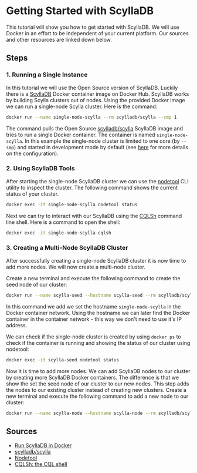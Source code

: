 # Getting Started with ScyllaDB

This tutorial will show you how to get started with ScyllaDB. We will use Docker in an effort to be independent of your current platform. Our sources and other resources are linked down below.

## Steps

### 1. Running a Single Instance

In this tutorial we will use the Open Source version of ScyllaDB. Luckily there is a [ScyllaDB](https://hub.docker.com/r/scylladb/scylla/) Docker container image on Docker Hub. ScyllaDB works by building Scylla clusters out of nodes. Using the provided Docker image we can run a single-node Scylla cluster. Here is the command:

```bash
docker run --name single-node-scylla --rm scylladb/scylla --smp 1
```

The command pulls the Open Source [scylladb/scylla](https://hub.docker.com/r/scylladb/scylla/) ScyllaDB image and tries to run a single Docker container. The container is named `single-node-scylla`. In this example the single-node cluster is limited to one core (by `--smp`) and started in development mode by default (see [here](https://hub.docker.com/r/scylladb/scylla/) for more details on the configuration).

### 2. Using ScyllaDB Tools

After starting the single-node ScyllaDB cluster we can use the [nodetool](https://opensource.docs.scylladb.com/stable/operating-scylla/nodetool.html) CLI utility to inspect the cluster. The following command shows the current status of your cluster.

```bash
docker exec -it single-node-scylla nodetool status
```

Next we can try to interact with our ScyllaDB using the [CQLSh](https://opensource.docs.scylladb.com/stable/cql/cqlsh.html) command line shell. Here is a command to open the shell:

```bash
docker exec -it single-node-scylla cqlsh
```

### 3. Creating a Multi-Node ScyllaDB Cluster

After successfully creating a single-node ScyllaDB cluster it is now time to add more nodes. We will now create a multi-node cluster.

Create a new terminal and execute the following command to create the seed node of our cluster:

```bash
docker run --name scylla-seed --hostname scylla-seed --rm scylladb/scylla
```

In this command we add we set the hostname `single-node-scylla` in the Docker container network. Using the hostname we can later find the Docker container in the container network - this way we don't need to use it's IP address.

We can check if the single-node cluster is created by using `docker ps` to check if the container is running and showing the status of our cluster using nodetool:

```bash
docker exec -it scylla-seed nodetool status
```

Now it is time to add more nodes. We can add ScyllaDB nodes to our cluster by creating more ScyllaDB Docker containers. The difference is that we show the set the seed node of our cluster to our new nodes. This step adds the nodes to our existing cluster instead of creating new clusters. Create a new terminal and execute the following command to add a new node to our cluster:

```bash
docker run --name scylla-node --hostname scylla-node --rm scylladb/scylla --seeds "scylla-seed"
```


## Sources

- [Run ScyllaDB in Docker](https://www.scylladb.com/download/?platform=docker#open-source)
- [scylladb/scylla](https://hub.docker.com/r/scylladb/scylla/)
- [Nodetool](https://opensource.docs.scylladb.com/stable/operating-scylla/nodetool.html)
- [CQLSh: the CQL shell](https://opensource.docs.scylladb.com/stable/cql/cqlsh.html)